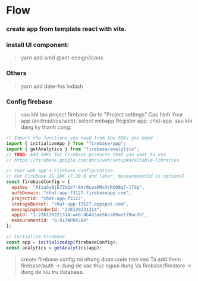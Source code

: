 # Flow

### create app from template react with vite.

### install UI component:
> yarn add antd @ant-design/icons 

### Others
> yarn add date-fns lodash 


### Config firebase
> sau khi tao project firebase
> Go to "Project settings"
> Cau hinh Your app (android/ios/web): select webapp
> Register app: chat-app.
> sau khi dang ky thanh cong:
``` js
// Import the functions you need from the SDKs you need
import { initializeApp } from "firebase/app";
import { getAnalytics } from "firebase/analytics";
// TODO: Add SDKs for Firebase products that you want to use
// https://firebase.google.com/docs/web/setup#available-libraries

// Your web app's Firebase configuration
// For Firebase JS SDK v7.20.0 and later, measurementId is optional
const firebaseConfig = {
  apiKey: "AIzaSyBjE7ZmQxY-8mr0Lwa0MxXrROQ8q7-1Tdg",
  authDomain: "chat-app-f3127.firebaseapp.com",
  projectId: "chat-app-f3127",
  storageBucket: "chat-app-f3127.appspot.com",
  messagingSenderId: "226139221314",
  appId: "1:226139221314:web:4b4a3ae5bca09ae179acdb",
  measurementId: "G-91JWPBVJ8H"
};

// Initialize Firebase
const app = initializeApp(firebaseConfig);
const analytics = getAnalytics(app);
```

> create firebase config roi nhung doan code tren vao
> Ta add them firebase/auth -> dung de xac thuc nguoi dung
> Va firebase/firestore ->  dung de luu tru database.

